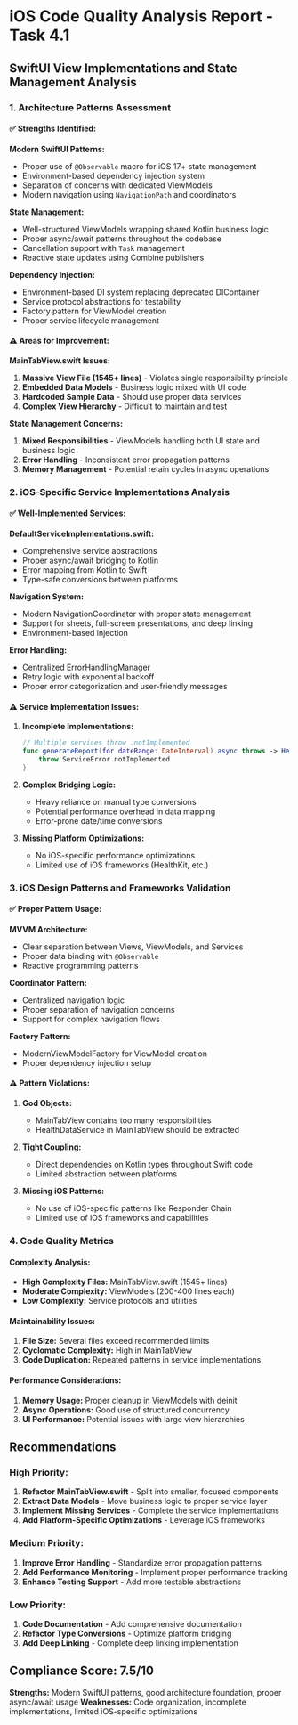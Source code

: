 # iOS Code Quality Analysis Report - Task 4.1

## SwiftUI View Implementations and State Management Analysis

### 1. Architecture Patterns Assessment

#### ✅ **Strengths Identified:**

**Modern SwiftUI Patterns:**
- Proper use of `@Observable` macro for iOS 17+ state management
- Environment-based dependency injection system
- Separation of concerns with dedicated ViewModels
- Modern navigation using `NavigationPath` and coordinators

**State Management:**
- Well-structured ViewModels wrapping shared Kotlin business logic
- Proper async/await patterns throughout the codebase
- Cancellation support with `Task` management
- Reactive state updates using Combine publishers

**Dependency Injection:**
- Environment-based DI system replacing deprecated DIContainer
- Service protocol abstractions for testability
- Factory pattern for ViewModel creation
- Proper service lifecycle management

#### ⚠️ **Areas for Improvement:**

**MainTabView.swift Issues:**
1. **Massive View File (1545+ lines)** - Violates single responsibility principle
2. **Embedded Data Models** - Business logic mixed with UI code
3. **Hardcoded Sample Data** - Should use proper data services
4. **Complex View Hierarchy** - Difficult to maintain and test

**State Management Concerns:**
1. **Mixed Responsibilities** - ViewModels handling both UI state and business logic
2. **Error Handling** - Inconsistent error propagation patterns
3. **Memory Management** - Potential retain cycles in async operations

### 2. iOS-Specific Service Implementations Analysis

#### ✅ **Well-Implemented Services:**

**DefaultServiceImplementations.swift:**
- Comprehensive service abstractions
- Proper async/await bridging to Kotlin
- Error mapping from Kotlin to Swift
- Type-safe conversions between platforms

**Navigation System:**
- Modern NavigationCoordinator with proper state management
- Support for sheets, full-screen presentations, and deep linking
- Environment-based injection

**Error Handling:**
- Centralized ErrorHandlingManager
- Retry logic with exponential backoff
- Proper error categorization and user-friendly messages

#### ⚠️ **Service Implementation Issues:**

1. **Incomplete Implementations:**
   ```swift
   // Multiple services throw .notImplemented
   func generateReport(for dateRange: DateInterval) async throws -> HealthReport {
       throw ServiceError.notImplemented
   }
   ```

2. **Complex Bridging Logic:**
   - Heavy reliance on manual type conversions
   - Potential performance overhead in data mapping
   - Error-prone date/time conversions

3. **Missing Platform Optimizations:**
   - No iOS-specific performance optimizations
   - Limited use of iOS frameworks (HealthKit, etc.)

### 3. iOS Design Patterns and Frameworks Validation

#### ✅ **Proper Pattern Usage:**

**MVVM Architecture:**
- Clear separation between Views, ViewModels, and Services
- Proper data binding with `@Observable`
- Reactive programming patterns

**Coordinator Pattern:**
- Centralized navigation logic
- Proper separation of navigation concerns
- Support for complex navigation flows

**Factory Pattern:**
- ModernViewModelFactory for ViewModel creation
- Proper dependency injection setup

#### ⚠️ **Pattern Violations:**

1. **God Objects:**
   - MainTabView contains too many responsibilities
   - HealthDataService in MainTabView should be extracted

2. **Tight Coupling:**
   - Direct dependencies on Kotlin types throughout Swift code
   - Limited abstraction between platforms

3. **Missing iOS Patterns:**
   - No use of iOS-specific patterns like Responder Chain
   - Limited use of iOS frameworks and capabilities

### 4. Code Quality Metrics

#### **Complexity Analysis:**
- **High Complexity Files:** MainTabView.swift (1545+ lines)
- **Moderate Complexity:** ViewModels (200-400 lines each)
- **Low Complexity:** Service protocols and utilities

#### **Maintainability Issues:**
1. **File Size:** Several files exceed recommended limits
2. **Cyclomatic Complexity:** High in MainTabView
3. **Code Duplication:** Repeated patterns in service implementations

#### **Performance Considerations:**
1. **Memory Usage:** Proper cleanup in ViewModels with deinit
2. **Async Operations:** Good use of structured concurrency
3. **UI Performance:** Potential issues with large view hierarchies

## Recommendations

### High Priority:
1. **Refactor MainTabView.swift** - Split into smaller, focused components
2. **Extract Data Models** - Move business logic to proper service layer
3. **Implement Missing Services** - Complete the service implementations
4. **Add Platform-Specific Optimizations** - Leverage iOS frameworks

### Medium Priority:
1. **Improve Error Handling** - Standardize error propagation patterns
2. **Add Performance Monitoring** - Implement proper performance tracking
3. **Enhance Testing Support** - Add more testable abstractions

### Low Priority:
1. **Code Documentation** - Add comprehensive documentation
2. **Refactor Type Conversions** - Optimize platform bridging
3. **Add Deep Linking** - Complete deep linking implementation

## Compliance Score: 7.5/10

**Strengths:** Modern SwiftUI patterns, good architecture foundation, proper async/await usage
**Weaknesses:** Code organization, incomplete implementations, limited iOS-specific optimizations